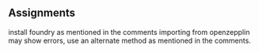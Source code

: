 ## Assignments
install foundry
as mentioned in the comments importing from openzepplin may 
show errors, use an alternate method as mentioned in the comments.
